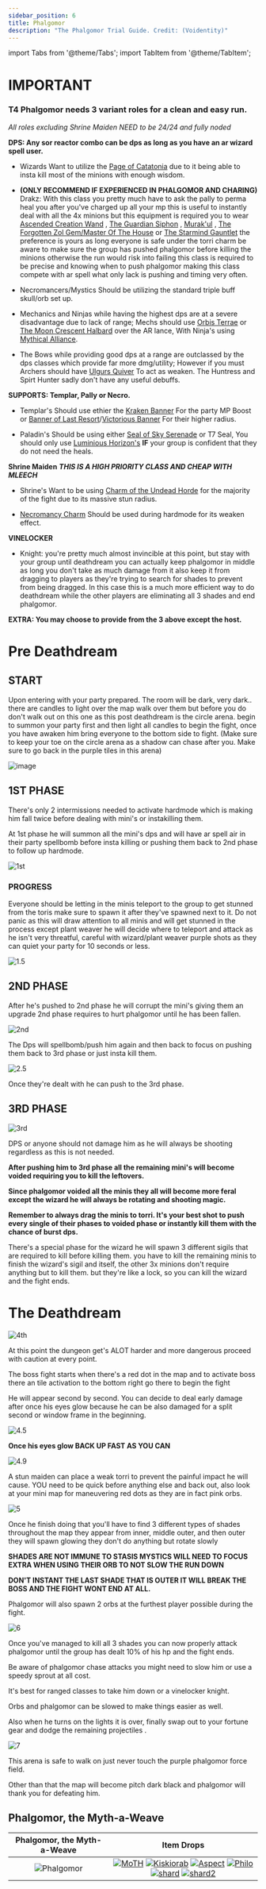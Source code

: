 ```yaml
---
sidebar_position: 6
title: Phalgomor
description: "The Phalgomor Trial Guide. Credit: (Voidentity)"
---
```


import Tabs from '@theme/Tabs';
import TabItem from '@theme/TabItem';

<Tabs>
  <TabItem value="Important Role Information" label="Important Role Information" default>

# IMPORTANT
### T4 Phalgomor needs 3 variant roles for a clean and easy run.
    
*All roles excluding Shrine Maiden NEED to be 24/24 and fully noded*

**DPS: Any sor reactor combo can be dps as long as you have an ar wizard spell user.**
    
 - Wizards Want to utilize the [Page of Catatonia](https://wiki.valorserver.com/docs/items/abilities/spells/ar/page_of_catatonia.md) due to it being able to insta kill most of the minions with enough wisdom.
 
 - **(ONLY RECOMMEND IF EXPERIENCED IN PHALGOMOR AND CHARING)** Drakz: With this class you pretty much have to ask the pally to perma heal you after you've charged up all your mp this is useful to instantly deal with all the 4x minions but this equipment is required you to wear [Ascended Creation Wand](https://wiki.valorserver.com/docs/items/weapons/wands/ut/wand_of_the_ascended_creations) , [The Guardian Siphon](https://wiki.valorserver.com/docs/items/abilities/siphons/legendary/guardian_siphon) , [Murak'ul](https://wiki.valorserver.com/docs/items/armors/robes/legendary/whispers_of_murakul) , [The Forgotten Zol Gem/Master Of The House](https://wiki.valorserver.com/docs/items/rings/legendary/master_of_the_house) or [The Starmind Gauntlet](https://wiki.valorserver.com/docs/items/rings/legendary/starmind_gauntlet) the preference is yours as long everyone is safe under the torri charm be aware to make sure the group has pushed phalgomor before killing the minions otherwise the run would risk into failing this class is required to be precise and knowing when to push phalgomor making this class compete with ar spell what only lack is pushing and timing very often.

 - Necromancers/Mystics Should be utilizing the standard triple buff skull/orb set up. 
    
 - Mechanics and Ninjas while having the highest dps are at a severe disadvantage due to lack of range; Mechs should use [Orbis Terrae](https://wiki.valorserver.com/docs/items/weapons/lances/legendary/orbis_terrae) or [The Moon Crescent Halbard](https://wiki.valorserver.com/docs/items/weapons/lances/legendary/moon_crescent_halberd) over the AR lance, With Ninja's using [Mythical Alliance](https://wiki.valorserver.com/docs/items/weapons/weapons/katanas/legendary/katana_of_mythical_alliance).
    
 - The Bows while providing good dps at a range are outclassed by the dps classes which provide far more dmg/utility; However if you must Archers should have [Ulgurs Quiver](https://wiki.valorserver.com/docs/items/abilities/quivers/fabled/ulgurs_spectral_quiver) To act as weaken. The Huntress and Spirt Hunter sadly don't have any useful debuffs. 

**SUPPORTS: Templar, Pally or Necro.**
    
 - Templar's Should use ethier the [Kraken Banner](https://wiki.valorserver.com/docs/items/abilities/banners/ut/banner_of_the_furious_kraken) For the party MP Boost or [Banner of Last Resort](https://wiki.valorserver.com/docs/items/abilities/banners/legendary/banner_of_last_resort)/[Victorious Banner](https://wiki.valorserver.com/docs/items/abilities/banners/ut/victorious_banner) For their higher radius.
 
 - Paladin's Should be using either [Seal of Sky Serenade](https://wiki.valorserver.com/docs/items/abilities/seals/ut/seal_of_sky_serenade) or T7 Seal, You should only use [Luminious Horizon's](https://wiki.valorserver.com/docs/items/abilities/seals/legendary/luminious_horizon) **IF** your group is confident that they do not need the heals.

**Shrine Maiden** ***THIS IS A HIGH PRIORITY CLASS AND CHEAP WITH MLEECH***
    
 - Shrine's Want to be using [Charm of the Undead Horde](https://wiki.valorserver.com/docs/items/abilities/charms/legendary/charm_of_the_undead_horde.md) for the majority of the fight due to its massive stun radius.
    
 - [Necromancy Charm](https://wiki.valorserver.com ) Should be used during hardmode for its weaken effect.

**VINELOCKER**

 - Knight: you're pretty much almost invincible at this point, but stay with your group until deathdream you can actually keep phalgomor in middle as long you don't take as much damage from it also keep it from dragging to players as they're trying to search for shades to prevent from being dragged. In this case this is a much more efficient way to do deathdream while the other players are eliminating all 3 shades and end phalgomor.

**EXTRA: You may choose to provide from the 3 above except the host.**


</TabItem> 
<TabItem value="Pre Deathdream" label="Pre Deathdream">

# Pre Deathdream
  
## START
Upon entering with your party prepared. The room will be dark, very dark.. there are candles to light over the map walk over them but before you do don't walk out on this one as this post deathdream is the circle arena. begin to summon your party first and then light all candles to begin the fight, once you have awaken him bring everyone to the bottom side to fight. (Make sure to keep your toe on the circle arena as a shadow can chase after you. Make sure to go back in the purple tiles in this arena)

![image](https://user-images.githubusercontent.com/114798136/197919721-d13d142f-06de-48a6-8f16-079106c39f58.png)
## 1ST PHASE
There's only 2 intermissions needed to activate hardmode which is making him fall twice before dealing with mini's or instakilling them.

At 1st phase he will summon all the mini's dps and will have ar spell air in their party spellbomb before insta killing or pushing them back to 2nd phase to follow up hardmode.

![1st](https://user-images.githubusercontent.com/114798136/196879843-8fc9ef16-6dfc-4e30-bd9e-3c93154adfd5.png)


### PROGRESS
Everyone should be letting in the minis teleport to the group to get stunned from the toris make sure to spawn it after they've spawned next to it. Do not panic as this will draw attention to all minis and will get stunned in the process except plant weaver he will decide where to teleport and attack as he isn't very threatful, careful with wizard/plant weaver purple shots as they can quiet your party for 10 seconds or less.

![1.5](https://user-images.githubusercontent.com/114798136/196879944-2d37aafb-e0ba-422d-8058-efa3497a5d29.png)


## 2ND PHASE
After he's pushed to 2nd phase he will corrupt the mini's giving them an upgrade 2nd phase requires to hurt phalgomor until he has been fallen.

![2nd](https://user-images.githubusercontent.com/114798136/196880003-6cfa1aaf-7144-47c9-a0fc-30b131795e4a.png)


The Dps will spellbomb/push him again and then back to focus on pushing them back to 3rd phase or just insta kill them.

![2.5](https://user-images.githubusercontent.com/114798136/196880055-81a57359-b810-4b10-9085-c51dd877a8f0.png)


Once they're dealt with he can push to the 3rd phase.



## 3RD PHASE

![3rd](https://user-images.githubusercontent.com/114798136/196880129-c32bd7b1-4db4-42cd-82d3-4ad7d885aa2d.png)


DPS or anyone should not damage him as he will always be shooting regardless as this is not needed.

**After pushing him to 3rd phase all the remaining mini's will become voided requiring you to kill the leftovers.**

**Since phalgomor voided all the minis they all will become more feral except the wizard he will always be rotating and shooting magic.**

**Remember to always drag the minis to torri. It's your best shot to push every single of their phases to voided phase or instantly kill them with the chance of burst dps.**

There's a special phase for the wizard he will spawn 3 different sigils that are required to kill before killing them. you have to kill the remaining minis to finish the wizard's sigil and itself, the other 3x minions don't require anything but to kill them. 
but they're like a lock, so you can kill the wizard and the fight ends.

  </TabItem>
  <TabItem value="The Deathdream" label="The Deathdream">

 # The Deathdream

![4th](https://user-images.githubusercontent.com/114798136/196880214-d35e94bb-12ed-4a90-9075-d5939a94d755.png)
 
At this point the dungeon get's ALOT harder and more dangerous proceed with caution at every point.

The boss fight starts when there's a red dot in the map and to activate boss there an tile activation to the bottom right go there to begin the fight

He will appear second by second. You can decide to deal early damage after once his eyes glow because he can be also damaged for a split second or window frame in the beginning.

![4.5](https://user-images.githubusercontent.com/114798136/196880325-88c63af2-d62e-4acb-bfb3-022a9f8b3989.png)

**Once his eyes glow BACK UP FAST AS YOU CAN**

![4.9](https://user-images.githubusercontent.com/114798136/196880354-b2a5a627-f17e-48c4-ba7a-1f198f5556f2.png)


A stun maiden can place a weak torri to prevent the painful impact he will cause.
YOU need to be quick before anything else and back out, also look at your mini map for maneuvering red dots as they are in fact pink orbs.  

![5](https://user-images.githubusercontent.com/114798136/196880404-ccccd205-5c88-49ce-8ad9-fc1fc36ddb3f.png)

Once he finish doing that you'll have to find 3 different types of shades throughout the map
they appear from inner, middle outer, and then outer they will spawn glowing they don't do anything but rotate slowly 
    
**SHADES ARE NOT IMMUNE TO STASIS MYSTICS WILL NEED TO FOCUS EXTRA WHEN USING THEIR ORB TO NOT SLOW THE RUN DOWN**

**DON'T INSTANT THE LAST SHADE THAT IS OUTER IT WILL BREAK THE BOSS AND THE FIGHT WONT END AT ALL.**

Phalgomor will also spawn 2 orbs at the furthest player possible during the fight.

![6](https://user-images.githubusercontent.com/114798136/196880455-43dc5403-e633-4650-9282-54726a1c8f31.png)

Once you've managed to kill all 3 shades you can now properly attack phalgomor until the group has dealt 10% of his hp and the fight ends.

Be aware of phalgomor chase attacks you might need to slow him or use a speedy sprout at all cost.

It's best for ranged classes to take him down or a vinelocker knight.

Orbs and phalgomor can be slowed to make things easier as well.

Also when he turns on the lights it is over, finally swap out to your fortune gear and dodge the remaining projectiles .


![7](https://user-images.githubusercontent.com/114798136/196880506-868e0ef7-5e9a-4c49-a8fc-a4ac5919a361.png)

This arena is safe to walk on just never touch the purple phalgomor force field.

Other than that the map will become pitch dark black and phalgomor will thank you for defeating him.

</TabItem>
<TabItem value="Item Drops" label="Item Drops">

## Phalgomor, the Myth-a-Weave

Phalgomor, the Myth-a-Weave   |  Item Drops
:-------------------------:|:-------------------------:
![Phalgomor](https://user-images.githubusercontent.com/114798136/202235193-49fa2c89-e88b-45f4-9f40-91567ef96322.png) | [![MoTH](https://vwiki.valorserver.com/api/item/picture/master%20of%20the%20house)](https://wiki.valorserver.com/docs/items/rings/legendary/master_of_the_house) [![Kiskiorab](https://vwiki.valorserver.com/api/item/picture/kiskorab)](https://wiki.valorserver.com/docs/items/armors/robes/legendary/kiskiorab) [![Aspect](https://vwiki.valorserver.com/api/item/picture/aspect%20of%20phalgomor)](https://wiki.valorserver.com/docs/items/misc/aspects/) [![Philo](https://vwiki.valorserver.com/api/item/picture/philosopher%20stone)](https://wiki.valorserver.com/docs//items/misc/philosophers_stone/) [![shard](https://vwiki.valorserver.com/api/item/picture/shard%20of%20cosmic%20collapse)](https://wiki.valorserver.com/docs//items/misc/shards/) [![shard2](https://vwiki.valorserver.com/api/item/picture/shard%20of%20the%20grand%20challenge)](https://wiki.valorserver.com/docs//items/misc/shards/)
  
</TabItem>
</Tabs>
